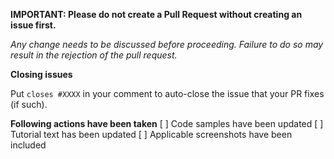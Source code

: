 **IMPORTANT: Please do not create a Pull Request without creating an issue first.**

*Any change needs to be discussed before proceeding. Failure to do so may result in the rejection of the pull request.*

**Closing issues**

Put `closes #XXXX` in your comment to auto-close the issue that your PR fixes (if such).

**Following actions have been taken**
[ ] Code samples have been updated
[ ] Tutorial text has been updated
[ ] Applicable screenshots have been included
